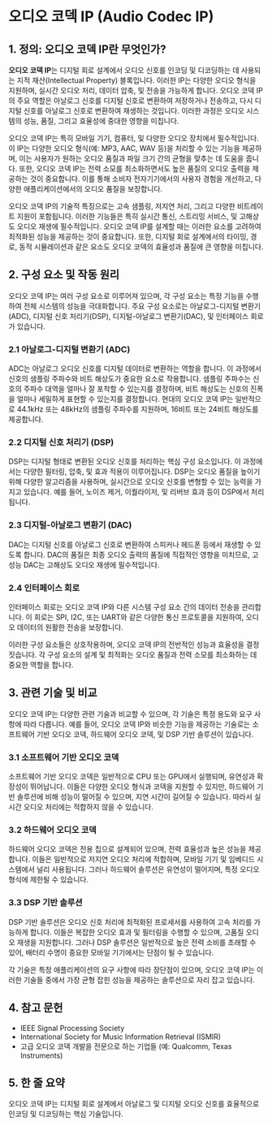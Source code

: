 # 오디오 코덱 IP (Audio Codec IP)

## 1. 정의: **오디오 코덱 IP**란 무엇인가?
**오디오 코덱 IP**는 디지털 회로 설계에서 오디오 신호를 인코딩 및 디코딩하는 데 사용되는 지적 재산(Intellectual Property) 블록입니다. 이러한 IP는 다양한 오디오 형식을 지원하며, 실시간 오디오 처리, 데이터 압축, 및 전송을 가능하게 합니다. 오디오 코덱 IP의 주요 역할은 아날로그 신호를 디지털 신호로 변환하여 저장하거나 전송하고, 다시 디지털 신호를 아날로그 신호로 변환하여 재생하는 것입니다. 이러한 과정은 오디오 시스템의 성능, 품질, 그리고 효율성에 중대한 영향을 미칩니다.

오디오 코덱 IP는 특히 모바일 기기, 컴퓨터, 및 다양한 오디오 장치에서 필수적입니다. 이 IP는 다양한 오디오 형식(예: MP3, AAC, WAV 등)을 처리할 수 있는 기능을 제공하며, 이는 사용자가 원하는 오디오 품질과 파일 크기 간의 균형을 맞추는 데 도움을 줍니다. 또한, 오디오 코덱 IP는 전력 소모를 최소화하면서도 높은 품질의 오디오 출력을 제공하는 것이 중요합니다. 이를 통해 소비자 전자기기에서의 사용자 경험을 개선하고, 다양한 애플리케이션에서의 오디오 품질을 보장합니다.

오디오 코덱 IP의 기술적 특징으로는 고속 샘플링, 저지연 처리, 그리고 다양한 비트레이트 지원이 포함됩니다. 이러한 기능들은 특히 실시간 통신, 스트리밍 서비스, 및 고해상도 오디오 재생에 필수적입니다. 오디오 코덱 IP를 설계할 때는 이러한 요소를 고려하여 최적화된 성능을 제공하는 것이 중요합니다. 또한, 디지털 회로 설계에서의 타이밍, 경로, 동적 시뮬레이션과 같은 요소도 오디오 코덱의 효율성과 품질에 큰 영향을 미칩니다.

## 2. 구성 요소 및 작동 원리
오디오 코덱 IP는 여러 구성 요소로 이루어져 있으며, 각 구성 요소는 특정 기능을 수행하여 전체 시스템의 성능을 극대화합니다. 주요 구성 요소로는 아날로그-디지털 변환기(ADC), 디지털 신호 처리기(DSP), 디지털-아날로그 변환기(DAC), 및 인터페이스 회로가 있습니다.

### 2.1 아날로그-디지털 변환기 (ADC)
ADC는 아날로그 오디오 신호를 디지털 데이터로 변환하는 역할을 합니다. 이 과정에서 신호의 샘플링 주파수와 비트 해상도가 중요한 요소로 작용합니다. 샘플링 주파수는 신호의 주파수 대역을 얼마나 잘 포착할 수 있는지를 결정하며, 비트 해상도는 신호의 진폭을 얼마나 세밀하게 표현할 수 있는지를 결정합니다. 현대의 오디오 코덱 IP는 일반적으로 44.1kHz 또는 48kHz의 샘플링 주파수를 지원하며, 16비트 또는 24비트 해상도를 제공합니다.

### 2.2 디지털 신호 처리기 (DSP)
DSP는 디지털 형태로 변환된 오디오 신호를 처리하는 핵심 구성 요소입니다. 이 과정에서는 다양한 필터링, 압축, 및 효과 적용이 이루어집니다. DSP는 오디오 품질을 높이기 위해 다양한 알고리즘을 사용하며, 실시간으로 오디오 신호를 변형할 수 있는 능력을 가지고 있습니다. 예를 들어, 노이즈 제거, 이퀄라이저, 및 리버브 효과 등이 DSP에서 처리됩니다.

### 2.3 디지털-아날로그 변환기 (DAC)
DAC는 디지털 신호를 아날로그 신호로 변환하여 스피커나 헤드폰 등에서 재생할 수 있도록 합니다. DAC의 품질은 최종 오디오 출력의 품질에 직접적인 영향을 미치므로, 고성능 DAC는 고해상도 오디오 재생에 필수적입니다.

### 2.4 인터페이스 회로
인터페이스 회로는 오디오 코덱 IP와 다른 시스템 구성 요소 간의 데이터 전송을 관리합니다. 이 회로는 SPI, I2C, 또는 UART와 같은 다양한 통신 프로토콜을 지원하여, 오디오 데이터의 원활한 전송을 보장합니다.

이러한 구성 요소들은 상호작용하며, 오디오 코덱 IP의 전반적인 성능과 효율성을 결정짓습니다. 각 구성 요소의 설계 및 최적화는 오디오 품질과 전력 소모를 최소화하는 데 중요한 역할을 합니다.

## 3. 관련 기술 및 비교
오디오 코덱 IP는 다양한 관련 기술과 비교할 수 있으며, 각 기술은 특정 용도와 요구 사항에 따라 다릅니다. 예를 들어, 오디오 코덱 IP와 비슷한 기능을 제공하는 기술로는 소프트웨어 기반 오디오 코덱, 하드웨어 오디오 코덱, 및 DSP 기반 솔루션이 있습니다.

### 3.1 소프트웨어 기반 오디오 코덱
소프트웨어 기반 오디오 코덱은 일반적으로 CPU 또는 GPU에서 실행되며, 유연성과 확장성이 뛰어납니다. 이들은 다양한 오디오 형식과 코덱을 지원할 수 있지만, 하드웨어 기반 솔루션에 비해 성능이 떨어질 수 있으며, 지연 시간이 길어질 수 있습니다. 따라서 실시간 오디오 처리에는 적합하지 않을 수 있습니다.

### 3.2 하드웨어 오디오 코덱
하드웨어 오디오 코덱은 전용 칩으로 설계되어 있으며, 전력 효율성과 높은 성능을 제공합니다. 이들은 일반적으로 저지연 오디오 처리에 적합하며, 모바일 기기 및 임베디드 시스템에서 널리 사용됩니다. 그러나 하드웨어 솔루션은 유연성이 떨어지며, 특정 오디오 형식에 제한될 수 있습니다.

### 3.3 DSP 기반 솔루션
DSP 기반 솔루션은 오디오 신호 처리에 최적화된 프로세서를 사용하여 고속 처리를 가능하게 합니다. 이들은 복잡한 오디오 효과 및 필터링을 수행할 수 있으며, 고품질 오디오 재생을 지원합니다. 그러나 DSP 솔루션은 일반적으로 높은 전력 소비를 초래할 수 있어, 배터리 수명이 중요한 모바일 기기에서는 단점이 될 수 있습니다.

각 기술은 특정 애플리케이션의 요구 사항에 따라 장단점이 있으며, 오디오 코덱 IP는 이러한 기술들 중에서 가장 균형 잡힌 성능을 제공하는 솔루션으로 자리 잡고 있습니다.

## 4. 참고 문헌
- IEEE Signal Processing Society
- International Society for Music Information Retrieval (ISMIR)
- 고급 오디오 코덱 개발을 전문으로 하는 기업들 (예: Qualcomm, Texas Instruments)

## 5. 한 줄 요약
오디오 코덱 IP는 디지털 회로 설계에서 아날로그 및 디지털 오디오 신호를 효율적으로 인코딩 및 디코딩하는 핵심 기술입니다.